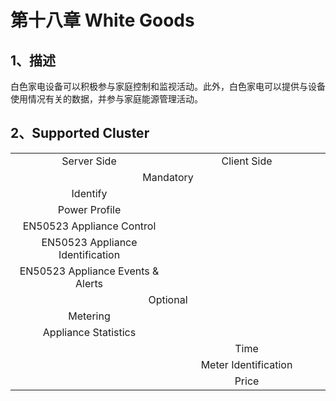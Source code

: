 # 第十八章 White Goods

## 1、描述

​	白色家电设备可以积极参与家庭控制和监视活动。此外，白色家电可以提供与设备使用情况有关的数据，并参与家庭能源管理活动。

## 2、Supported  Cluster
<table>
   <tr align="center">
   	<td style="width:50%;">Server Side</td>
    <td style="width:50%;">Client Side</td>
   </tr>
   <tr align="center">
   	<td colspan="2">Mandatory</td>
   </tr>
   <tr align="center">
    <td>Identify</td>
    <td></td>
   </tr>
   <tr align="center">
    <td>Power Profile</td>
    <td></td>
   </tr>
   <tr align="center">
    <td>EN50523 Appliance Control</td>
    <td></td>
   </tr>
   <tr align="center">
    <td>EN50523 Appliance Identification</td>
    <td></td>
   </tr>
   <tr align="center">
    <td>EN50523 Appliance Events & Alerts</td>
    <td></td>
   </tr>
   <tr align="center">
   	<td colspan="2">Optional</td>
   </tr>
   <tr align="center"> 
       <td>Metering</td>
       <td></td>
   </tr>
   <tr align="center"> 
       <td>Appliance Statistics</td>
       <td></td>
   </tr>
   <tr align="center"> 
       <td></td>
       <td>Time</td>
   </tr>
   <tr align="center"> 
       <td></td>
       <td>Meter Identification</td>
   </tr>
   <tr align="center"> 
       <td></td>
       <td>Price</td>
   </tr>
</table>
